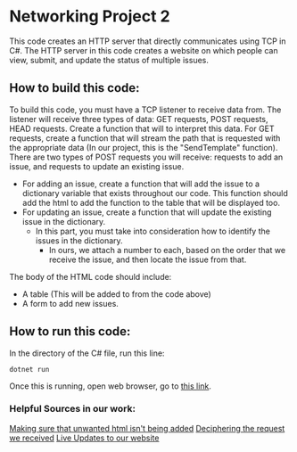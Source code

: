 # Networking Project 2
This code creates an HTTP server that directly communicates using TCP in C#.
The HTTP server in this code creates a website on which people can view, submit, and update the status of multiple issues.
## How to build this code:
To build this code, you must have a TCP listener to receive data from.
The listener will receive three types of data: GET requests, POST requests, HEAD requests.
Create a function that will to interpret this data.
For GET requests, create a function that will stream the path that is requested with the appropriate data (In our project, this is the "SendTemplate" function).
There are two types of POST requests you will receive: requests to add an issue, and requests to update an existing issue. 
- For adding an issue, create a function that will add the issue to a dictionary variable that exists throughout our code. This function should add the html to add the function to the table that will be displayed too.
- For updating an issue, create a function that will update the existing issue in the dictionary.
    * In this part, you must take into consideration how to identify the issues in the dictionary.
        + In ours, we attach a number to each, based on the order that we receive the issue, and then locate the issue from that.

The body of the HTML code should include: 

- A table (This will be added to from the code above)
- A form to add new issues. 
## How to run this code:
In the directory of the C# file, run this line:
```
dotnet run
```
Once this is running, open web browser, go to [this link](http://localhost:8080/ComplaintPage.html).

### Helpful Sources in our work:
[Making sure that unwanted html isn't being added](https://stackoverflow.com/questions/204646/how-to-validate-that-a-string-doesnt-contain-html-using-c-sharp)
[Deciphering the request we received](https://www.geeksforgeeks.org/c-sharp-get-an-icollection-containing-values-in-ordereddictionary/)
[Live Updates to our website](https://stackoverflow.com/questions/8711888/auto-refresh-code-in-html-using-meta-tags)



